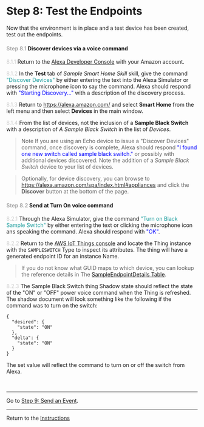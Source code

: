# Step 8: Test the Endpoints
Now that the environment is in place and a test device has been created, test out the endpoints.


#### <span style="color:#aaa">Step 8.1</span> Discover devices via a voice command

<span style="color:#ccc">8.1.1</span> Return to the [Alexa Developer Console](https://developer.amazon.com/alexa/console/ask) with your Amazon account.

<span style="color:#ccc">8.1.2</span> In the **Test** tab of _Sample Smart Home Skill_ skill, give the command <span style="color:#199">"Discover Devices"</span> by either entering the text into the Alexa Simulator or pressing the microphone icon to say the command. Alexa should respond with <span style="color:blue">"Starting Discovery..."</span> with a description of the discovery process.

<span style="color:#ccc">8.1.3</span> Return to https://alexa.amazon.com/ and select **Smart Home** from the left menu and then select **Devices** in the main window.

<span style="color:#ccc">8.1.4</span> From the list of devices, not the inclusion of a **Sample Black Switch** with a description of _A Sample Black Switch_ in the list of _Devices_.

> Note If you are using an Echo device to issue a "Discover Devices" command, once discovery is complete, Alexa should respond <span style="color:blue">"I found one new switch called sample black switch."</span> or possibly with additional devices discovered.  Note the addition of a _Sample Black Switch_ device to your list of devices.

> Optionally, for device discovery, you can browse to https://alexa.amazon.com/spa/index.html#appliances and click the **Discover** button at the bottom of the page.

#### <span style="color:#aaa">Step 8.2</span> Send at Turn On voice command

<span style="color:#ccc">8.2.1</span> Through the Alexa Simulator, give the command <span style="color:#199">"Turn on Black Sample Switch"</span> by either entering the text or clicking the microphone icon ans speaking the command. Alexa should respond with <span style="color:blue">"OK"</span>.

<span style="color:#ccc">8.2.2</span> Return to the [AWS IoT Things console](https://console.aws.amazon.com/iotv2/home?region=us-east-1#/thinghub) and locate the Thing instance with the `SAMPLESWITCH` Type to inspect its attributes. The thing will have a generated endpoint ID for an instance Name.

> If you do not know what GUID maps to which device, you can lookup the reference details in The [SampleEndpointDetails Table](https://console.aws.amazon.com/dynamodb/home?region=us-east-1#tables:selected=SampleEndpointDetails;tab=items).

<span style="color:#ccc">8.2.3</span> The Sample Black Switch thing Shadow state should reflect the state of the "ON" or "OFF" power voice command when the Thing is refreshed. The shadow document will look something like the following if the command was to turn on the switch:

```
{
  "desired": {
    "state": "ON"
  },
  "delta": {
    "state": "ON"
  }
}
```

The set value will reflect the command to turn on or off the switch from Alexa.

<br>

____
Go to [Step 9: Send an Event](09-send-an-event.md).

____
Return to the [Instructions](README.md)
